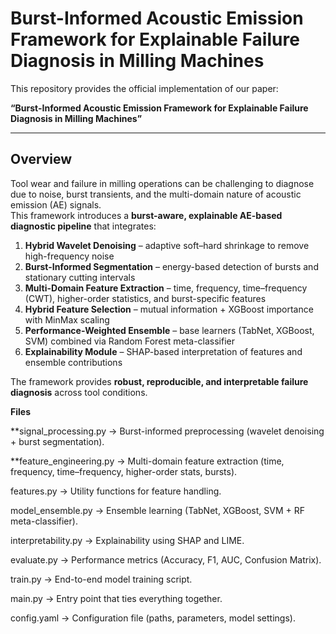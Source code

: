 # Burst-Informed Acoustic Emission Framework for Explainable Failure Diagnosis in Milling Machines

This repository provides the official implementation of our paper:

**“Burst-Informed Acoustic Emission Framework for Explainable Failure Diagnosis in Milling Machines”**  

---

## Overview

Tool wear and failure in milling operations can be challenging to diagnose due to noise, burst transients, and the multi-domain nature of acoustic emission (AE) signals.  
This framework introduces a **burst-aware, explainable AE-based diagnostic pipeline** that integrates:

1. **Hybrid Wavelet Denoising** – adaptive soft–hard shrinkage to remove high-frequency noise  
2. **Burst-Informed Segmentation** – energy-based detection of bursts and stationary cutting intervals  
3. **Multi-Domain Feature Extraction** – time, frequency, time–frequency (CWT), higher-order statistics, and burst-specific features  
4. **Hybrid Feature Selection** – mutual information + XGBoost importance with MinMax scaling  
5. **Performance-Weighted Ensemble** – base learners (TabNet, XGBoost, SVM) combined via Random Forest meta-classifier  
6. **Explainability Module** – SHAP-based interpretation of features and ensemble contributions  

The framework provides **robust, reproducible, and interpretable failure diagnosis** across tool conditions.


**Files**


**signal_processing.py → Burst-informed preprocessing (wavelet denoising + burst segmentation).

**feature_engineering.py → Multi-domain feature extraction (time, frequency, time–frequency, higher-order stats, bursts).

features.py → Utility functions for feature handling.

model_ensemble.py → Ensemble learning (TabNet, XGBoost, SVM + RF meta-classifier).

interpretability.py → Explainability using SHAP and LIME.

evaluate.py → Performance metrics (Accuracy, F1, AUC, Confusion Matrix).

train.py → End-to-end model training script.

main.py → Entry point that ties everything together.

config.yaml → Configuration file (paths, parameters, model settings).
